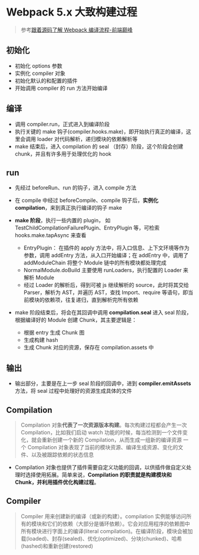 # Webpack 5.x 大致构建过程

> 参考[跟着源码了解 Webpack 编译流程-前端巅峰](https://mp.weixin.qq.com/s/Oes6yI2XCKXKLQSijNNjGQ?st=25D6B8745162BBA43B557AA00DB08E1B72D2699A6D5228E6E1360E83D39E37466280B76D343C9BDF30CEE5B43AE327429C464C33763883385BC1E21AA55957CAFAB34ED65BF7D59CC1552833D08D230EA8158B810BE96DFBD7BD96508491AF044168484699391D687385AD2A8DB10029AF6E266A4FFA9B24AAD9742C865456B9837F9680B9A994D1D7CCA9D61F3161782BEEF57F1A26335FBCB6DECD8F88117F4E00642FEFC2958E574261EB44C8BEAB6D914850A627DFAB2A3B71631A9AB3AB&vid=1688853527239128&cst=DEA82C7FE4BBD00DDE1A1F0CB6F5D3EEF7E7B0FC39C600A898DCE0A2CCC4971BC554F9191CB500E8240D4B9277397708&deviceid=935d7942-b09f-4038-b6eb-c5f25ce0db0a&version=3.1.18.90318&platform=mac)

## 初始化

-   初始化 options 参数
-   实例化 compiler 对象
-   初始化默认的和配置的插件
-   开始调用 compiler 的 run 方法开始编译

## 编译

-   调用 compiler.run，正式进入到编译阶段
-   执行关键的 make 钩子(compiler.hooks.make)，即开始执行真正的编译，这里会调用 loader 对代码解析，递归模块的依赖解析等
-   make 结束后，进入 compilation 的 seal （封存）阶段，这个阶段会创建 chunk，并且有许多用于处理优化的 hook

## run

-   先经过 beforeRun、run 的钩子，进入 compile 方法
-   在 compile 中经过 beforeCompile、compile 钩子后，**实例化 compilation**，来到真正执行编译的钩子 make
-   **make 阶段**，执行一些内置的 plugin， 如 TestChildCompilationFailurePlugin、EntryPlugin 等，可检索 hooks.make.tapAsync 来查看

    -   EntryPlugin： 在插件的 apply 方法中，将入口信息、上下文环境等作为参数，调用 addEntry 方法，从入口开始编译；在 addEntry 中，调用了 addModuleChain 将整个 Module 链中的所有模块都处理完成
    -   NormalModule.doBuild 主要使用 runLoaders，执行配置的 Loader 来解析 Module
    -   经过 Loader 的解析后，得到可被 js 继续解析的 source，此时将其交给 Parser，解析为 AST，并遍历 AST，查找 Import、require 等语句，即当前模块的依赖项，往复递归，直到解析完所有依赖

-   make 阶段结束后，将会在其回调中调用 **compilation.seal** 进入 seal 阶段，根据编译好的 Module 创建 Chunk，其主要逻辑是：
    -   根据 entry 生成 Chunk 图
    -   生成构建 hash
    -   生成 Chunk 对应的资源，保存在 compilation.assets 中

## 输出

-   输出部分，主要是在上一步 seal 阶段的回调中，进到 **compiler.emitAssets** 方法，将 seal 过程中处理好的资源生成具体的文件

## Compilation

> Compilation 对象**代表了一次资源版本构建**。每次构建过程都会产生一次 Compilation，比如我们启动 watch 功能的时候，每当检测到一个文件变化，就会重新创建一个新的 Compilation，从而生成一组新的编译资源 一个 Compilation 对象表现了当前的模块资源、编译生成资源、变化的文件、以及被跟踪依赖的状态信息

-   Compilation 对象也提供了插件需要自定义功能的回调，以供插件做自定义处理时选择使用拓展。简单来说，**Compilation 的职责就是构建模块和 Chunk，并利用插件优化构建过程**。

## Compiler

> Compiler 用来创建新的编译（或新的构建）。compilation 实例能够访问所有的模块和它们的依赖（大部分是循环依赖）。它会对应用程序的依赖图中所有模块进行字面上的编译(literal compilation)。在编译阶段，模块会被加载(loaded)、封存(sealed)、优化(optimized)、分块(chunked)、哈希(hashed)和重新创建(restored)
